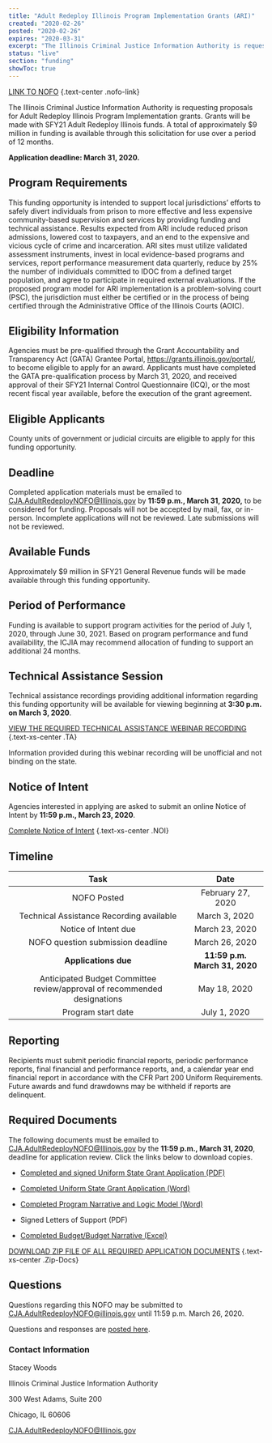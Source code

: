 ```yaml
---
title: "Adult Redeploy Illinois Program Implementation Grants (ARI)"
created: "2020-02-26"
posted: "2020-02-26"
expires: "2020-03-31"
excerpt: "The Illinois Criminal Justice Information Authority is requesting proposals for Adult Redeploy Illinois Program Implementation grants."
status: "live"
section: "funding"
showToc: true
---
```


[LINK TO NOFO](ARISFY21NOFO.pdf) {.text-center .nofo-link}

The Illinois Criminal Justice Information Authority is requesting proposals for Adult Redeploy Illinois Program Implementation grants. Grants will be made with SFY21 Adult Redeploy Illinois funds. A total of approximately \$9 million in funding is available through this solicitation for use over a period of 12 months.

**Application deadline: March 31, 2020.**

## Program Requirements

This funding opportunity is intended to support local jurisdictions’ efforts to safely divert individuals from prison to more effective and less expensive community-based supervision and services by providing funding and technical assistance. Results expected from ARI include reduced prison admissions, lowered cost to taxpayers, and an end to the expensive and vicious cycle of crime and incarceration. ARI sites must utilize validated assessment instruments, invest in local evidence-based programs and services, report performance measurement data quarterly, reduce by 25% the number of individuals committed to IDOC from a defined target population, and agree to participate in required external evaluations. If the proposed program model for ARI implementation is a problem-solving court (PSC), the jurisdiction must either be certified or in the process of being certified through the Administrative Office of the Illinois Courts (AOIC).

## Eligibility Information

Agencies must be pre-qualified through the Grant Accountability and Transparency Act (GATA) Grantee Portal, https://grants.illinois.gov/portal/, to become eligible to apply for an award. Applicants must have completed the GATA pre-qualification process by March 31, 2020, and received approval of their SFY21 Internal Control Questionnaire (ICQ), or the most recent fiscal year available, before the execution of the grant agreement.

## Eligible Applicants

County units of government or judicial circuits are eligible to apply for this funding opportunity.

## Deadline

Completed application materials must be emailed to CJA.AdultRedeployNOFO@Illinois.gov by **11:59 p.m., March 31, 2020,** to be considered for funding. Proposals will not be accepted by mail, fax, or in-person. Incomplete applications will not be reviewed. Late submissions will not be reviewed.

## Available Funds

Approximately \$9 million in SFY21 General Revenue funds will be made available through this funding opportunity.

## Period of Performance

Funding is available to support program activities for the period of July 1, 2020, through June 30, 2021. Based on program performance and fund availability, the ICJIA may recommend allocation of funding to support an additional 24 months.

## Technical Assistance Session

Technical assistance recordings providing additional information regarding this funding opportunity will be available for viewing beginning at **3:30 p.m. on March 3, 2020**.

[VIEW THE REQUIRED TECHNICAL ASSISTANCE WEBINAR RECORDING](https://www.youtube.com/channel/UCtZMzk8D3P4OixYTwsfPeKA) {.text-xs-center .TA}

Information provided during this webinar recording will be unofficial and not binding on the state.

## Notice of Intent

Agencies interested in applying are asked to submit an online Notice of Intent by **11:59 p.m., March 23, 2020**.

[Complete Notice of Intent](https://icjia.az1.qualtrics.com/jfe/form/SV_bPpc05teP4IArvn) {.text-xs-center .NOI}

## Timeline

|                                 **Task**                                 |           **Date**            |
| :----------------------------------------------------------------------: | :---------------------------: |
|                               NOFO Posted                                |       February 27, 2020       |
|                 Technical Assistance Recording available                 |         March 3, 2020         |
|                           Notice of Intent due                           |        March 23, 2020         |
|                    NOFO question submission deadline                     |        March 26, 2020         |
|                           **Applications due**                           | **11:59 p.m. March 31, 2020** |
| Anticipated Budget Committee review/approval of recommended designations |         May 18, 2020          |
|                            Program start date                            |         July 1, 2020          |

## Reporting

Recipients must submit periodic financial reports, periodic performance reports, final financial and performance reports, and, a calendar year end financial report in accordance with the CFR Part 200 Uniform Requirements. Future awards and fund drawdowns may be withheld if reports are delinquent.

## Required Documents

The following documents must be emailed to CJA.AdultRedeployNOFO@Illinois.gov by the **11:59 p.m., March 31, 2020**, deadline for application review. Click the links below to download copies.

- [Completed and signed Uniform State Grant Application (PDF)](ARISFY21NOFOApplication.pdf)

- [Completed Uniform State Grant Application (Word)](ARISFY21NOFOApplication.docx)

- [Completed Program Narrative and Logic Model (Word)](ARISFY21NOFONarrative.docx)

- Signed Letters of Support (PDF)

- [Completed Budget/Budget Narrative (Excel)](ARISFY21Budget.xlsx)

[DOWNLOAD ZIP FILE OF ALL REQUIRED APPLICATION DOCUMENTS](ARISFY21Zip.zip) {.text-xs-center .Zip-Docs}

## Questions

Questions regarding this NOFO may be submitted to CJA.AdultRedeployNOFO@illinois.gov until 11:59 p.m. March 26, 2020.

Questions and responses are [posted here](SFY21ARINOFOQuestions.docx).

### Contact Information

Stacey Woods

Illinois Criminal Justice Information Authority

300 West Adams, Suite 200

Chicago, IL 60606

CJA.AdultRedeployNOFO@Illinois.gov
